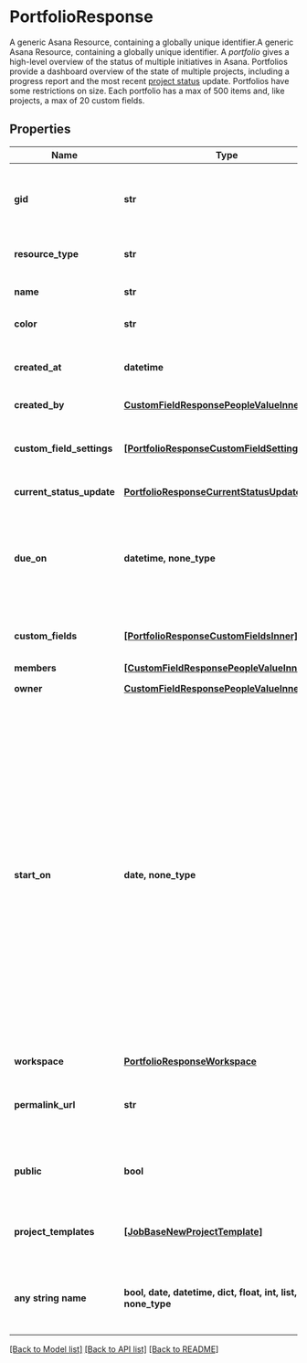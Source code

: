 # PortfolioResponse

A generic Asana Resource, containing a globally unique identifier.A generic Asana Resource, containing a globally unique identifier. A *portfolio* gives a high-level overview of the status of multiple initiatives in Asana. Portfolios provide a dashboard overview of the state of multiple projects, including a progress report and the most recent [project status](/reference/project-statuses) update. Portfolios have some restrictions on size. Each portfolio has a max of 500 items and, like projects, a max of 20 custom fields.

## Properties
Name | Type | Description | Notes
------------ | ------------- | ------------- | -------------
**gid** | **str** | Globally unique identifier of the resource, as a string. | [optional] [readonly] 
**resource_type** | **str** | The base type of this resource. | [optional] [readonly] 
**name** | **str** | The name of the portfolio. | [optional] 
**color** | **str** | Color of the portfolio. | [optional] 
**created_at** | **datetime** | The time at which this resource was created. | [optional] [readonly] 
**created_by** | [**CustomFieldResponsePeopleValueInner**](CustomFieldResponsePeopleValueInner.md) |  | [optional] 
**custom_field_settings** | [**[PortfolioResponseCustomFieldSettingsInner]**](PortfolioResponseCustomFieldSettingsInner.md) | Array of custom field settings applied to the portfolio. | [optional] 
**current_status_update** | [**PortfolioResponseCurrentStatusUpdate**](PortfolioResponseCurrentStatusUpdate.md) |  | [optional] 
**due_on** | **datetime, none_type** | The localized day on which this portfolio is due. This takes a date with format YYYY-MM-DD. | [optional] 
**custom_fields** | [**[PortfolioResponseCustomFieldsInner]**](PortfolioResponseCustomFieldsInner.md) | Array of Custom Fields. | [optional] 
**members** | [**[CustomFieldResponsePeopleValueInner]**](CustomFieldResponsePeopleValueInner.md) |  | [optional] [readonly] 
**owner** | [**CustomFieldResponsePeopleValueInner**](CustomFieldResponsePeopleValueInner.md) |  | [optional] 
**start_on** | **date, none_type** | The day on which work for this portfolio begins, or null if the portfolio has no start date. This takes a date with &#x60;YYYY-MM-DD&#x60; format. *Note: &#x60;due_on&#x60; must be present in the request when setting or unsetting the &#x60;start_on&#x60; parameter. Additionally, &#x60;start_on&#x60; and &#x60;due_on&#x60; cannot be the same date.* | [optional] 
**workspace** | [**PortfolioResponseWorkspace**](PortfolioResponseWorkspace.md) |  | [optional] 
**permalink_url** | **str** | A url that points directly to the object within Asana. | [optional] [readonly] 
**public** | **bool** | True if the portfolio is public to its workspace members. | [optional] 
**project_templates** | [**[JobBaseNewProjectTemplate]**](JobBaseNewProjectTemplate.md) | Array of project templates that are in the portfolio | [optional] [readonly] 
**any string name** | **bool, date, datetime, dict, float, int, list, str, none_type** | any string name can be used but the value must be the correct type | [optional]

[[Back to Model list]](../README.md#documentation-for-models) [[Back to API list]](../README.md#documentation-for-api-endpoints) [[Back to README]](../README.md)


